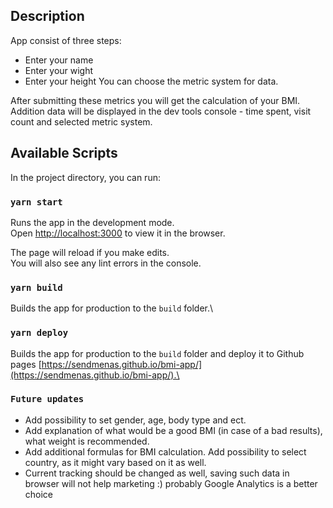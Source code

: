 ## Description

App consist of three steps:

- Enter your name
- Enter your wight
- Enter your height
  You can choose the metric system for data.

After submitting these metrics you will get the calculation of your BMI.
Addition data will be displayed in the dev tools console - time spent, visit count and selected metric system.

## Available Scripts

In the project directory, you can run:

### `yarn start`

Runs the app in the development mode.\
Open [http://localhost:3000](http://localhost:3000) to view it in the browser.

The page will reload if you make edits.\
You will also see any lint errors in the console.

### `yarn build`

Builds the app for production to the `build` folder.\

### `yarn deploy`

Builds the app for production to the `build` folder and deploy it to Github pages [https://sendmenas.github.io/bmi-app/](https://sendmenas.github.io/bmi-app/).\

### `Future updates`

- Add possibility to set gender, age, body type and ect.
- Add explanation of what would be a good BMI (in case of a bad results), what weight is recommended.
- Add additional formulas for BMI calculation. Add possibility to select country, as it might vary based on it as well.
- Current tracking should be changed as well, saving such data in browser will not help marketing :) probably Google Analytics is a better choice
